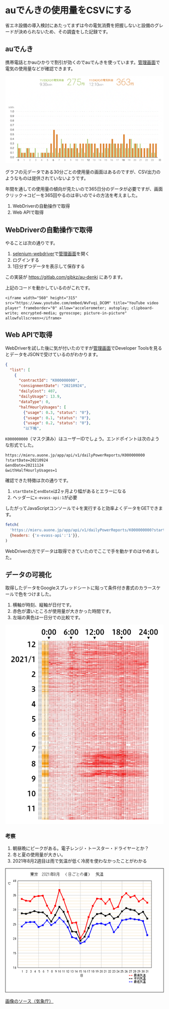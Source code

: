 # auでんきの使用量をCSVにする

省エネ設備の導入検討にあたってまずは今の電気消費を把握しないと設備のグレードが決められないため、その調査をした記録です。

## auでんき

携帯電話とかauひかりで割引が効くのでauでんきを使っています。[管理画面]で電気の使用量などが確認できます。

[管理画面]: https://mieru.auone.jp/#/results/daily

![使用量のグラフの例](./daily.png)

グラフの元データである30分ごとの使用量の画面はあるのですが、CSV出力のようなものは提供されていないようです。

年間を通しての使用量の傾向が見たいので365日分のデータが必要ですが、画面クリック→コピーを365回やるのは辛いので↓の方法を考えました。

1. WebDriverの自動操作で取得
2. Web APIで取得

## WebDriverの自動操作で取得

やることは次の通りです。

1. [selenium-webdriver]で[管理画面]を開く
2. ログインする
3. 1日分ずつデータを表示して保存する

この実装が https://gitlab.com/gjbkz/au-denki にあります。

上記のコードを動かしているのがこれです。

```youtube
<iframe width="560" height="315" src="https://www.youtube.com/embed/WvFvqi_DCOM" title="YouTube video player" frameborder="0" allow="accelerometer; autoplay; clipboard-write; encrypted-media; gyroscope; picture-in-picture" allowfullscreen></iframe>
```

[selenium-webdriver]: https://www.npmjs.com/package/selenium-webdriver

## Web APIで取得

WebDriverを試した後に気が付いたのですが[管理画面]でDeveloper Toolsを見るとデータをJSONで受けているのがわかります。

```json Web APIのレスポンス
{
  "list": [
    {
      "contractId": "K000000000",
      "consignmentDate": "20210924",
      "dailyCost": 407,
      "dailyUsage": 13.9,
      "dataType": 0,
      "halfHourlyUsages": [
        {"usage": 0.3, "status": "0"},
        {"usage": 0.1, "status": "0"},
        {"usage": 0.2, "status": "0"},
        "以下略",
```

`K000000000`（マスク済み）はユーザーIDでしょう。エンドポイントは次のような形式でした。

```
https://mieru.auone.jp/app/api/v1/dailyPowerReports/K000000000
?startDate=20210924
&endDate=20211124
&withHalfHourlyUsages=1
```

確認できた特徴は次の通りです。

1. `startDate`と`endDate`は2ヶ月より幅があるとエラーになる
1. ヘッダーに`x-evass-api:1`が必要

したがってJavaScriptコンソールで↓を実行すると効率よくデータをGETできます。

```javascript 9月と10月のデータをGETするスクリプト
fetch(
  'https://mieru.auone.jp/app/api/v1/dailyPowerReports/K000000000?startDate=20210901&endDate=20211101&withHalfHourlyUsages=1',
  {headers: {'x-evass-api':'1'}},
)
```

WebDriverの方でデータは取得できていたのでここで手を動かすのはやめました。

## データの可視化

取得したデータをGoogleスプレッドシートに貼って条件付き書式のカラースケールで色をつけました。

1. 横軸が時刻、縦軸が日付です。
2. 赤色が濃いところが使用量が大きかった時間です。
3. 左端の黄色は一日分での比較です。

![使用量の傾向](./usage.png)

### 考察

1. 朝昼晩にピークがある。電子レンジ・トースター・ドライヤーとか？
2. 冬と夏の使用量が大きい。
3. 2021年8月2週目は雨で気温が低く冷房を使わなかったことがわかる

![（参考）2021年8月の気温](./2021-8.png)

[画像のソース（気象庁）](https://www.data.jma.go.jp/obd/stats/etrn/view/daily_s1.php?prec_no=44&block_no=47662&year=2021&month=08&day=&view=g_tem)
